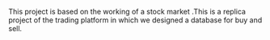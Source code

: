This project is based on the working of a stock market .This is a replica project of the trading platform in which we designed a database for buy and sell.
